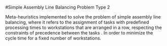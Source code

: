 #Simple Assembly Line Balancing Problem Type 2

Meta-heuristics implemented to solve the problem of simple assembly line balancing, where it refers to the assignment of tasks with predefined processing times to workstations that are arranged in a row, respecting the constraints of precedence between the tasks . In order to minimize the cycle time for a fixed number of workstations.
